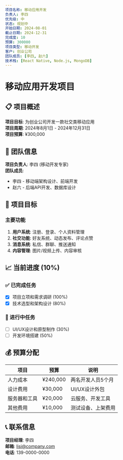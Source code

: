 ```yaml
---
项目名称: 移动应用开发
负责人: 李四
优先级: 中
状态: 规划中
开始日期: 2024-08-01
截止日期: 2024-12-31
完成度: 10
预算: 300000
项目类型: 移动开发
客户: 创业公司
团队成员: [李四, 赵六]
技术栈: [React Native, Node.js, MongoDB]
---
```


# 移动应用开发项目

## 📋 项目概述

**项目目标**: 为创业公司开发一款社交类移动应用  
**项目周期**: 2024年8月1日 - 2024年12月31日  
**项目预算**: ¥300,000  

## 👥 团队信息

**项目负责人**: 李四 (移动开发专家)  
**团队成员**:
- 李四 - 移动端架构设计、前端开发
- 赵六 - 后端API开发、数据库设计

## 🎯 项目目标

### 主要功能
1. **用户系统**: 注册、登录、个人资料管理
2. **社交功能**: 好友系统、动态发布、评论点赞
3. **消息系统**: 私信、群聊、推送通知
4. **内容管理**: 图片/视频上传、内容审核

## 📈 当前进度 (10%)

### ✅ 已完成任务
- [x] 项目立项和需求调研 (100%)
- [x] 技术选型和架构设计 (80%)

### 🔄 进行中任务
- [ ] UI/UX设计和原型制作 (30%)
- [ ] 开发环境搭建 (50%)

## 💰 预算分配

| 项目 | 预算 | 说明 |
|------|------|------|
| 人力成本 | ¥240,000 | 两名开发人员5个月 |
| 设计费用 | ¥30,000 | UI/UX设计外包 |
| 服务器和工具 | ¥20,000 | 云服务、开发工具 |
| 其他费用 | ¥10,000 | 测试设备、上架费用 |

## 📞 联系信息

**项目经理**: 李四  
**邮箱**: lisi@company.com  
**电话**: 139-0000-0000 